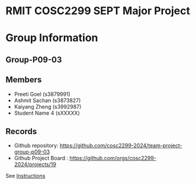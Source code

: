 
# RMIT COSC2299 SEPT Major Project

# Group Information

## Group-P09-03

## Members
* Preeti Goel (s3879991)
* Ashmit Sachan (s3873827)
* Kaiyang Zheng (s3992987)
* Student Name 4 (sXXXXX)

## Records

* Github repository: https://github.com/cosc2299-2024/team-project-group-p09-03
* Github Project Board : https://github.com/orgs/cosc2299-2024/projects/19

See [Instructions](INSTRUCTIONS.md)


